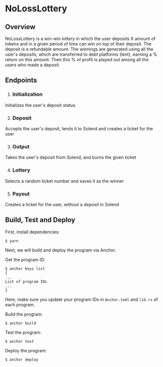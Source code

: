 # NoLossLottery

## Overview
NoLossLottery is a win-win lottery in which the user
deposits X amount of tokens and in a given period of
time can win on top of their deposit. The deposit is
a refundable amount. The winnings are generated using
all the user's deposits, which are transferred
to debt platforms (lent), earning a % return
on this amount. Then this % of profit is played
out among all the users who made a deposit.

## Endpoints
1. ### Initialization
Initializes the user's deposit status

2. ### Deposit
Accepts the user's deposit, lends it to Solend
and creates a ticket for the user

3. ### Output
Takes the user's deposit from Solend, and burns the given ticket

4. ### Lottery
Selects a random ticket number and saves it as the winner

5. ### Payout
Creates a ticket for the user, without a deposit in Solend

## Build, Test and Deploy
First, install dependencies:

```
$ yarn
```

Next, we will build and deploy the program via Anchor.

Get the program ID:

```
$ anchor keys list
{
...
List of program IDs
...
}
```

Here, make sure you update your program IDs in `Anchor.toml` and `lib.rs` of each program.

Build the program:

```
$ anchor build
```

Test the program:

```
$ anchor test
```

Deploy the program:

```
$ anchor deploy
```
